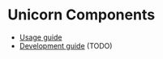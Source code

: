Unicorn Components
==

* [Usage guide](https://bitbucket.org/nitsnetsstudios-ondemand/unicorn_components_library/wiki)
* [Development guide](doc) (TODO)
